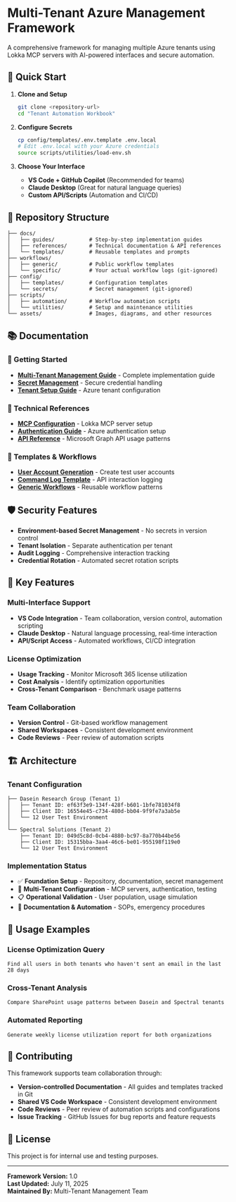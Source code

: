 # Multi-Tenant Azure Management Framework

A comprehensive framework for managing multiple Azure tenants using Lokka MCP servers with AI-powered interfaces and secure automation.

## 🚀 Quick Start

1. **Clone and Setup**
   ```bash
   git clone <repository-url>
   cd "Tenant Automation Workbook"
   ```

2. **Configure Secrets**
   ```bash
   cp config/templates/.env.template .env.local
   # Edit .env.local with your Azure credentials
   source scripts/utilities/load-env.sh
   ```

3. **Choose Your Interface**
   - **VS Code + GitHub Copilot** (Recommended for teams)
   - **Claude Desktop** (Great for natural language queries)
   - **Custom API/Scripts** (Automation and CI/CD)

## 📁 Repository Structure

```text
├── docs/
│   ├── guides/           # Step-by-step implementation guides
│   ├── references/       # Technical documentation & API references  
│   └── templates/        # Reusable templates and prompts
├── workflows/
│   ├── generic/          # Public workflow templates
│   └── specific/         # Your actual workflow logs (git-ignored)
├── config/
│   ├── templates/        # Configuration templates
│   └── secrets/          # Secret management (git-ignored)
├── scripts/
│   ├── automation/       # Workflow automation scripts
│   └── utilities/        # Setup and maintenance utilities
└── assets/               # Images, diagrams, and other resources
```

## 📚 Documentation

### 🎯 Getting Started
- [**Multi-Tenant Management Guide**](docs/guides/multi-tenant-management-guide.md) - Complete implementation guide
- [**Secret Management**](docs/references/secret-management.md) - Secure credential handling
- [**Tenant Setup Guide**](docs/guides/tenant-setup-guide.md) - Azure tenant configuration

### 🔧 Technical References  
- [**MCP Configuration**](docs/references/mcp-configuration.md) - Lokka MCP server setup
- [**Authentication Guide**](docs/references/authentication-guide.md) - Azure authentication setup
- [**API Reference**](docs/references/api-reference.md) - Microsoft Graph API usage patterns

### 📝 Templates & Workflows
- [**User Account Generation**](docs/templates/user-account-generation-prompt.md) - Create test user accounts
- [**Command Log Template**](workflows/templates/command-log-template.md) - API interaction logging
- [**Generic Workflows**](workflows/generic/) - Reusable workflow patterns

## 🛡️ Security Features

- **Environment-based Secret Management** - No secrets in version control
- **Tenant Isolation** - Separate authentication per tenant
- **Audit Logging** - Comprehensive interaction tracking
- **Credential Rotation** - Automated secret rotation scripts

## 🎯 Key Features

### Multi-Interface Support
- **VS Code Integration** - Team collaboration, version control, automation scripting
- **Claude Desktop** - Natural language processing, real-time interaction  
- **API/Script Access** - Automated workflows, CI/CD integration

### License Optimization
- **Usage Tracking** - Monitor Microsoft 365 license utilization
- **Cost Analysis** - Identify optimization opportunities
- **Cross-Tenant Comparison** - Benchmark usage patterns

### Team Collaboration
- **Version Control** - Git-based workflow management
- **Shared Workspaces** - Consistent development environment
- **Code Reviews** - Peer review of automation scripts

## 🏗️ Architecture

### Tenant Configuration
```text
├── Dasein Research Group (Tenant 1)
│   ├── Tenant ID: ef63f3e9-134f-428f-b601-1bfe781034f8
│   ├── Client ID: 16554e45-c734-480d-bb04-9f9fe7a3ab5e
│   └── 12 User Test Environment
│
└── Spectral Solutions (Tenant 2) 
    ├── Tenant ID: 049d5c8d-0cb4-4880-bc97-8a770b44be56
    ├── Client ID: 15315bba-3aa4-46c6-be01-955198f119e0
    └── 12 User Test Environment
```

### Implementation Status

- ✅ **Foundation Setup** - Repository, documentation, secret management
- 🚧 **Multi-Tenant Configuration** - MCP servers, authentication, testing
- 📋 **Operational Validation** - User population, usage simulation
- 📝 **Documentation & Automation** - SOPs, emergency procedures

## 🚀 Usage Examples

### License Optimization Query
```
Find all users in both tenants who haven't sent an email in the last 28 days
```

### Cross-Tenant Analysis  
```
Compare SharePoint usage patterns between Dasein and Spectral tenants
```

### Automated Reporting
```
Generate weekly license utilization report for both organizations
```

## 🤝 Contributing

This framework supports team collaboration through:

- **Version-controlled Documentation** - All guides and templates tracked in Git
- **Shared VS Code Workspace** - Consistent development environment  
- **Code Reviews** - Peer review of automation scripts and configurations
- **Issue Tracking** - GitHub Issues for bug reports and feature requests

## 📄 License

This project is for internal use and testing purposes.

---

**Framework Version:** 1.0  
**Last Updated:** July 11, 2025  
**Maintained By:** Multi-Tenant Management Team
